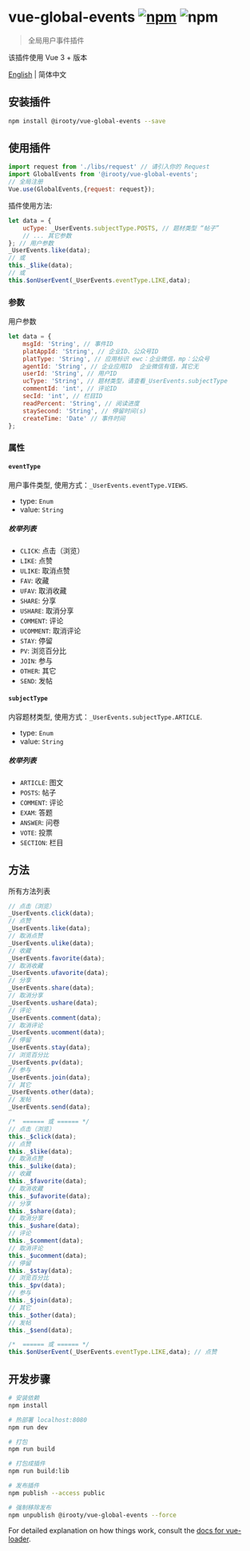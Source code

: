 # vue-global-events [![npm](https://img.shields.io/npm/v/vue-global-events.svg)](vue-global-events) ![npm](https://img.shields.io/npm/dt/vue-global-events.svg)

> 全局用户事件插件

该插件使用 Vue 3 + 版本

[English](./README-en_US.md) | 简体中文

## 安装插件

```bash
npm install @irooty/vue-global-events --save
```

## 使用插件

```js
import request from './libs/request' // 请引入你的 Request
import GlobalEvents from '@irooty/vue-global-events';
// 全局注册
Vue.use(GlobalEvents,{request: request});
```

插件使用方法:

```javascript
let data = {
    ucType: _UserEvents.subjectType.POSTS, // 题材类型 “帖子”
    // ... 其它参数
}; // 用户参数
_UserEvents.like(data);
// 或
this._$like(data);
// 或
this.$onUserEvent(_UserEvents.eventType.LIKE,data);
```

### 参数
用户参数 
```javascript
let data = {
    msgId: 'String', // 事件ID
    platAppId: 'String', // 企业ID、公众号ID
    platType: 'String', // 应用标识 ewc：企业微信，mp：公众号
    agentId: 'String', // 企业应用ID  企业微信有值，其它无
    userId: 'String', // 用户ID
    ucType: 'String', // 题材类型，请查看_UserEvents.subjectType
    commentId: 'int', // 评论ID
    secId: 'int', // 栏目ID
    readPercent: 'String', // 阅读进度
    staySecond: 'String', // 停留时间(s)
    createTime: 'Date' // 事件时间
}; 
```

### 属性

#### `eventType`
用户事件类型, 使用方式：`_UserEvents.eventType.VIEWS`.

- type: `Enum`
- value: `String`

##### 枚举列表

- `CLICK`: 点击（浏览）
- `LIKE`: 点赞
- `ULIKE`: 取消点赞
- `FAV`: 收藏
- `UFAV`: 取消收藏
- `SHARE`: 分享
- `USHARE`: 取消分享
- `COMMENT`: 评论
- `UCOMMENT`: 取消评论
- `STAY`: 停留
- `PV`: 浏览百分比
- `JOIN`: 参与
- `OTHER`: 其它
- `SEND`: 发帖

#### `subjectType`
内容题材类型, 使用方式：`_UserEvents.subjectType.ARTICLE`.

- type: `Enum`
- value: `String`

##### 枚举列表

- `ARTICLE`: 图文
- `POSTS`: 帖子
- `COMMENT`: 评论
- `EXAM`: 答题
- `ANSWER`: 问卷
- `VOTE`: 投票
- `SECTION`: 栏目

## 方法
所有方法列表
```javascript
// 点击（浏览）
_UserEvents.click(data);
// 点赞
_UserEvents.like(data);
// 取消点赞
_UserEvents.ulike(data);
// 收藏
_UserEvents.favorite(data);
// 取消收藏
_UserEvents.ufavorite(data);
// 分享
_UserEvents.share(data);
// 取消分享
_UserEvents.ushare(data);
// 评论
_UserEvents.comment(data);
// 取消评论
_UserEvents.ucomment(data);
// 停留
_UserEvents.stay(data);
// 浏览百分比
_UserEvents.pv(data);
// 参与
_UserEvents.join(data);
// 其它
_UserEvents.other(data);
// 发帖
_UserEvents.send(data);

/*  ====== 或 ====== */
// 点击（浏览）
this._$click(data);
// 点赞
this._$like(data);
// 取消点赞
this._$ulike(data);
// 收藏
this._$favorite(data);
// 取消收藏
this._$ufavorite(data);
// 分享
this._$share(data);
// 取消分享
this._$ushare(data);
// 评论
this._$comment(data);
// 取消评论
this._$ucomment(data);
// 停留
this._$stay(data);
// 浏览百分比
this._$pv(data);
// 参与
this._$join(data);
// 其它
this._$other(data);
// 发帖
this._$send(data);

/*  ====== 或 ====== */
this.$onUserEvent(_UserEvents.eventType.LIKE,data); // 点赞
```

## 开发步骤

``` bash
# 安装依赖
npm install

# 热部署 localhost:8080
npm run dev

# 打包
npm run build

# 打包成插件
npm run build:lib

# 发布插件
npm publish --access public

# 强制移除发布
npm unpublish @irooty/vue-global-events --force
```

For detailed explanation on how things work, consult the [docs for vue-loader](http://vuejs.github.io/vue-loader).
